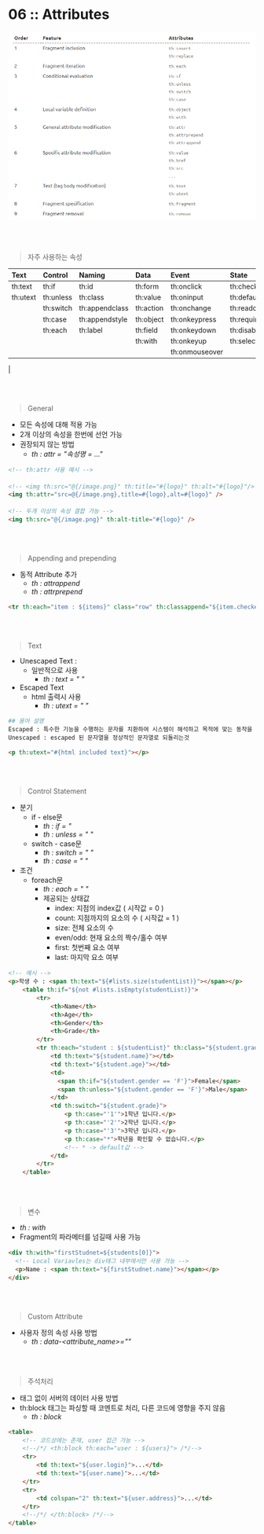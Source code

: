 06 :: Attributes
===

![Attribute Precedence](/Thymeleaf/index.png)

<br/>
<br/>

> 자주 사용하는 속성

|Text     |Control  |Naming        |Data      |Event         |State      |Link   |Fragment
|:---|:---|:---|:---|:---|:---|:---|:---|
|th:text  |th:if    |th:id         |th:form   |th:onclick    |th:checked |th:src |th:insert
|th:utext |th:unless|th:class      |th:value  |th:oninput    |th:default |th:href|th:replace
|         |th:switch|th:appendclass|th:action |th:onchange   |th:readonly|       |th:fragment
|         |th:case  |th:appendstyle|th:object |th:onkeypress |th:required|       |th:remove
|         |th:each  |th:label      |th:field  |th:onkeydown  |th:disabled|       |
|         |         |              |th:with   |th:onkeyup    |th:selected|       |
|         |         |              |          |th:onmouseover|           |       |
|

<br/>
<br/>

> General

- 모든 속성에 대해 적용 가능
- 2개 이상의 속성을 한번에 선언 가능
- 권장되지 않는 방법
  - _th : attr = "속성명 = ..."_

```html
<!-- th:attr 사용 예시 -->

<!-- <img th:src="@{/image.png}" th:title="#{logo}" th:alt="#{logo}"/> -->
<img th:attr="src=@{/image.png},title=#{logo},alt=#{logo}" />

<!-- 두개 이상의 속성 결합 가능 -->
<img th:src="@{/image.png}" th:alt-title="#{logo}" />
```

<br/>
<br/>

> Appending and prepending

- 동적 Attribute 추가
  - _th : attrappend_
  - _th : attrprepend_

```html
<tr th:each="item : ${items}" class="row" th:classappend="${item.checked}? 'check'">
```

<br/>
<br/>

> Text
- Unescaped Text :
  - 일반적으로 사용
    - _th : text = " "_
- Escaped Text
  - html 출력시 사용
    - _th : utext = " "_

```bash
## 용어 설명
Escaped : 특수한 기능을 수행하는 문자를 치환하여 시스템이 해석하고 목적에 맞는 동작을 실행할 수 있도록 처리하는것
Unescaped : escaped 된 문자열을 정상적인 문자열로 되돌리는것
```

```html
<p th:utext="#{html included text}"></p>
```

<br/>
<br/>

> Control Statement

- 분기
  - if - else문
    - _th : if =  "_
    - _th : unless = " "_
  - switch - case문
    - _th : switch = " "_
    - _th : case = " "_
- 조건
  - foreach문
    - _th : each = " "_
    - 제공되는 상태값
      - index: 지점의 index값 ( 시작값 = 0 )
      - count: 지점까지의 요소의 수 ( 시작값 = 1 )
      - size: 전체 요소의 수
      - even/odd: 현재 요소의 짝수/홀수 여부
      - first:  첫번째 요소 여부
      - last: 마지막 요소 여부

```html
<!-- 예시 -->
<p>학생 수 : <span th:text="${#lists.size(studentList)}"></span></p>
    <table th:if="${not #lists.isEmpty(studentList)}">
        <tr>
            <th>Name</th>
            <th>Age</th>
            <th>Gender</th>
            <th>Grade</th>
        </tr>
        <tr th:each="student : ${studentList}" th:class="${student.graduated}? 'graduateMark'">
            <td th:text="${student.name}"></td>
            <td th:text="${student.age}"></td>
            <td>
              <span th:if="${student.gender == 'F'}">Female</span>
              <span th:unless="${student.gender == 'F'}">Male</span>
            </td>
            <td th:switch="${student.grade}">
                <p th:case="'1'">1학년 입니다.</p>
                <p th:case="'2'">2학년 입니다.</p>
                <p th:case="'3'">3학년 입니다.</p>
                <p th:case="*">학년을 확인할 수 없습니다.</p>
                <!-- * -> default값 -->
            </td>
        </tr>
    </table>
```

<br/>
<br/>

> 변수

- _th : with_
- Fragment의 파라메터를 넘길때 사용 가능

```html
<div th:with="firstStudnet=${students[0]}">
  <!-- Local Variavles는 div태그 내부에서만 사용 가능 -->
  <p>Name : <span th:text="${firstStudnet.name}"></span></p>
</div>
```

<br/>
<br/>

> Custom Attribute

- 사용자 정의 속성 사용 방법
  - _th : data-<attribute_name>=""_

<br/>
<br/>

> 주석처리

- 태그 없이 서버의 데이터 사용 방법
- th:block 태그는 파싱할 때 코멘트로 처리, 다른 코드에 영향을 주지 않음
  - _th : block_

```html
<table>
    <!-- 코드상에는 존재, user 접근 가능 -->
    <!--/*/ <th:block th:each="user : ${users}"> /*/-->
    <tr>
        <td th:text="${user.login}">...</td>
        <td th:text="${user.name}">...</td>
    </tr>
    <tr>
        <td colspan="2" th:text="${user.address}">...</td>
    </tr>
    <!--/*/ </th:block> /*/-->
</table>
```
